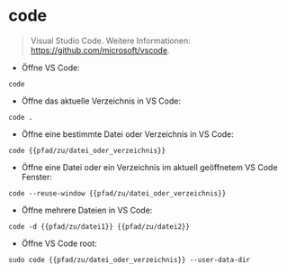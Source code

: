 # code

> Visual Studio Code.
> Weitere Informationen: <https://github.com/microsoft/vscode>.

- Öffne VS Code:

`code`

- Öffne das aktuelle Verzeichnis in VS Code:

`code .`

- Öffne eine bestimmte Datei oder Verzeichnis in VS Code:

`code {{pfad/zu/datei_oder_verzeichnis}}`

- Öffne eine Datei oder ein Verzeichnis im aktuell geöffnetem VS Code Fenster:

`code --reuse-window {{pfad/zu/datei_oder_verzeichnis}}`

- Öffne mehrere Dateien in VS Code:

`code -d {{pfad/zu/datei1}} {{pfad/zu/datei2}}`

- Öffne VS Code root:

`sudo code {{pfad/zu/datei_oder_verzeichnis}} --user-data-dir`

